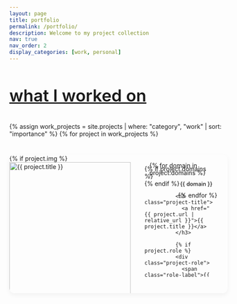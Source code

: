 ```yaml
---
layout: page
title: portfolio
permalink: /portfolio/
description: Welcome to my project collection
nav: true
nav_order: 2
display_categories: [work, personal]
---
```


<html lang="en">
<head>
  <meta charset="UTF-8">
  <meta name="viewport" content="width=device-width, initial-scale=1.0">
  <title>Portfolio</title>
  <style>
    /* Import elegant fonts */
    @import url('https://fonts.googleapis.com/css2?family=Playfair+Display:wght@400;500;600;700&family=Source+Sans+Pro:wght@300;400;600&display=swap');

    /* Base styling for projects page */
    .projects-wrapper {
      font-family: 'Source Sans Pro', var(--global-font-family), sans-serif;
      color: var(--global-text-color);
      max-width: 100%;
      margin: 0 auto;
    }

    /* Section styling */
    .project-section {
      margin-bottom: 4rem;
    }

    .section-title {
      font-family: 'Playfair Display', var(--global-serif-font-family), serif;
      font-size: 2.4rem;
      font-weight: 600;
      color: var(--global-theme-color);
      margin-bottom: 2rem;
      padding-bottom: 0.5rem;
      border-bottom: 1px solid var(--global-divider-color);
    }

    a .section-title {
      text-decoration: none;
    }

    /* Project card styling */
    .project-list {
      display: flex;
      flex-direction: column;
      gap: 2.5rem;
    }

    .project-card {
      background-color: var(--global-bg-color);
      border-radius: 12px;
      overflow: hidden;
      box-shadow: 0 4px 12px rgba(0, 0, 0, 0.05);
      transition: box-shadow 0.3s ease;
      height: 320px;  /* Fixed height for uniformity */
    }

    .project-card:hover {
      box-shadow: 0 10px 20px rgba(0, 0, 0, 0.08);
    }

    .project-content {
      display: flex;
      flex-direction: row;
      height: 100%;
    }

    /* Project image */
    .project-image {
      flex: 0 0 280px;
      width: 280px;
      height: 320px;
      overflow: hidden;
      position: relative;
    }

    .project-image img {
      width: 100%;
      height: 100%;
      object-fit: cover;
      object-position: center;
      display: block;
    }

    .no-image {
      background-color: var(--global-code-bg-color);
      height: 100%;
    }

    /* Project details */
    .project-details {
      flex: 1;
      padding: 1.5rem 2rem;
      display: flex;
      flex-direction: column;
      position: relative;
    }

    /* Domain tags in top right corner */
    .project-domains {
      position: absolute;
      top: 1rem;
      right: 1.5rem;
      display: flex;
      flex-direction: row;
      align-items: center;
      gap: 0.4rem;
      max-width: 70%;
      flex-wrap: wrap;
      justify-content: flex-end;
    }

    .domain-tag {
      display: inline-block;
      padding: 0.25rem 0.7rem;
      border-radius: 20px;
      font-size: 0.8rem;
      font-weight: 500;
      background-color: transparent;
      color: var(--global-theme-color);
      border: 1px solid var(--global-theme-color);
      white-space: nowrap;
    }

    .project-title {
      font-family: 'Playfair Display', var(--global-serif-font-family), serif;
      font-size: 1.7rem;
      font-weight: 600;
      margin: 0 0 0.4rem 0; /* Reduced top margin */
      letter-spacing: -0.02em;
      padding-right: 6rem; /* Make space for domain tags */
    }

    .project-title a {
      color: var(--global-text-color);
      text-decoration: none;
      transition: color 0.2s ease;
    }

    .project-title a:hover {
      color: var(--global-theme-color);
    }

    /* Role styling - moved under title */
    .project-role {
      margin-bottom: 0.8rem;
    }

    .role-label {
      display: inline-block;
      padding: 0.25rem 0.7rem;
      border-radius: 20px;
      font-size: 0.8rem;
      font-weight: 500;
      background-color: transparent;
      color: var(--global-theme-color);
      border: 1px solid var(--global-theme-color);
      white-space: nowrap;
    }

    .project-description {
      font-size: 1rem;
      line-height: 1.6;
      margin-bottom: 1rem;
      color: var(--global-text-color-light);
      overflow: hidden;
      display: -webkit-box;
      -webkit-line-clamp: 3;
      -webkit-box-orient: vertical;
    }

    /* Read More button - completely revised hover effect */
    .read-more-btn {
      display: inline-block;
      padding: 0.4rem 1rem;
      background-color: var(--global-theme-color);
      color: var(--global-bg-color);
      border-radius: 20px;
      font-size: 0.9rem;
      font-weight: 500;
      text-decoration: none;
      margin-bottom: 1rem;
      align-self: flex-start;
      position: relative;
      overflow: hidden;
      z-index: 1;
      transition: transform 0.3s ease;
    }

    .read-more-btn:before {
      content: '';
      position: absolute;
      top: 0;
      left: 0;
      width: 100%;
      height: 100%;
      background-color: rgba(0, 0, 0, 0.2);
      transform: scaleX(0);
      transform-origin: right;
      transition: transform 0.3s ease;
      z-index: -1;
    }

    .read-more-btn:hover {
      transform: translateY(-3px);
    }

    .read-more-btn:hover:before {
      transform: scaleX(1);
      transform-origin: left;
    }

    /* Take a peek button - same new hover effect */
    .take-peek-btn {
      display: inline-block;
      padding: 0.4rem 1rem;
      background-color: var(--global-theme-color);
      color: var(--global-bg-color);
      border-radius: 20px;
      font-size: 0.9rem;
      font-weight: 500;
      text-decoration: none;
      margin-bottom: 1rem;
      align-self: flex-start;
      position: relative;
      overflow: hidden;
      z-index: 1;
      transition: transform 0.3s ease;
    }

    .take-peek-btn:before {
      content: '';
      position: absolute;
      top: 0;
      left: 0;
      width: 100%;
      height: 100%;
      background-color: rgba(0, 0, 0, 0.2);
      transform: scaleX(0);
      transform-origin: right;
      transition: transform 0.3s ease;
      z-index: -1;
    }

    .take-peek-btn:hover {
      transform: translateY(-3px);
    }

    .take-peek-btn:hover:before {
      transform: scaleX(1);
      transform-origin: left;
    }

    /* Project metadata (technologies, links) */
    .project-meta {
      margin-top: auto;
      display: flex;
      flex-direction: column;
      gap: 0.8rem;
    }

    .project-tech {
      display: flex;
      flex-wrap: wrap;
      gap: 0.5rem;
    }

    .tech-tag {
      display: inline-block;
      padding: 0.25rem 0.7rem;
      border-radius: 20px;
      font-size: 0.8rem;
      font-weight: 500;
      background-color: transparent;
      color: var(--global-theme-color);
      border: 1px solid var(--global-theme-color);
      transition: transform 0.2s ease;
    }

    .tech-tag:hover {
      transform: translateY(-2px);
    }

    /* Project links */
    .project-links {
      position: absolute;
      bottom: 1.5rem;
      right: 1.5rem;
      display: flex;
      gap: 1rem;
    }

    .project-link {
      display: inline-flex;
      align-items: center;
      gap: 0.4rem;
      color: var(--global-text-color);
      text-decoration: none;
      font-weight: 500;
      font-size: 0.9rem;
      transition: color 0.2s ease;
    }

    .project-link:hover {
      color: var(--global-theme-color);
    }

    .project-link i {
      font-size: 1.1rem;
    }

    /* Media queries for responsiveness */
    @media (max-width: 900px) {
      .project-card {
        height: auto;
        min-height: 500px;
      }
      
      .project-content {
        flex-direction: column;
      }
      
      .project-image {
        flex: none;
        width: 100%;
        height: 220px;
      }
      
      .project-details {
        padding: 1.5rem;
        min-height: 280px;
      }
      
      .project-domains {
        position: relative;
        top: 0;
        right: 0;
        flex-direction: row;
        justify-content: flex-start;
        max-width: 100%;
        margin-bottom: 0.8rem;
      }
      
      .project-title {
        padding-right: 0;
        margin-top: 0.5rem;
      }
      
      .project-links {
        position: relative;
        bottom: 0;
        right: 0;
        margin-top: 1rem;
      }
    }
  </style>
</head>
<body>
  <div class="projects-wrapper">
    <!-- Work projects section with updated heading -->
    <section id="work" class="project-section">
      <a id="work" href=".#work">
        <h2 class="section-title">what I worked on</h2>
      </a>
      <div class="project-list">
        {% assign work_projects = site.projects | where: "category", "work" | sort: "importance" %}
        {% for project in work_projects %}
        <div class="project-card">
          <div class="project-content">
            <div class="project-image">
              {% if project.img %}
              <a href="{{ project.url | relative_url }}">
                <img src="{{ project.img | relative_url }}" alt="{{ project.title }}" />
              </a>
              {% else %}
              <a href="{{ project.url | relative_url }}">
                <div class="no-image"></div>
              </a>
              {% endif %}
            </div>
            <div class="project-details">
              {% if project.domains %}
              <div class="project-domains">
                {% for domain in project.domains %}
                <span class="domain-tag">{{ domain }}</span>
                {% endfor %}
              </div>
              {% endif %}
              
              <h3 class="project-title">
                <a href="{{ project.url | relative_url }}">{{ project.title }}</a>
              </h3>
              
              {% if project.role %}
              <div class="project-role">
                <span class="role-label">{{ project.role }}</span>
              </div>
              {% endif %}
              
              <div class="project-description">{{ project.description }}</div>
              
              <a href="{{ project.url | relative_url }}" class="read-more-btn">Read More</a>
              
              <div class="project-meta">
                {% if project.tech %}
                <div class="project-tech">
                  {% for tech in project.tech %}
                  <span class="tech-tag">{{ tech }}</span>
                  {% endfor %}
                </div>
                {% endif %}
              </div>
              
              <div class="project-links">
                {% if project.github %}
                <a href="{{ project.github }}" class="project-link" target="_blank" rel="noopener noreferrer">
                  <i class="fab fa-github"></i> GitHub
                </a>
                {% endif %}
                
                {% if project.kaggle %}
                <a href="{{ project.kaggle }}" class="project-link" target="_blank" rel="noopener noreferrer">
                  <i class="fab fa-kaggle"></i> Kaggle
                </a>
                {% endif %}
                
                {% if project.website %}
                <a href="{{ project.website }}" class="project-link" target="_blank" rel="noopener noreferrer">
                  <i class="fas fa-globe"></i> Website
                </a>
                {% endif %}
              </div>
            </div>
          </div>
        </div>
        {% endfor %}
      </div>
    </section>

    <!-- Personal projects section with updated heading -->
    <section id="personal" class="project-section">
      <a id="personal" href=".#personal">
        <h2 class="section-title">personal / fun / experimental</h2>
      </a>
      <div class="project-list">
        {% assign personal_projects = site.projects | where: "category", "personal" | sort: "importance" %}
        {% for project in personal_projects %}
        <div class="project-card">
          <div class="project-content">
            <div class="project-image">
              {% if project.img %}
              <!-- Link image to GitHub/Kaggle for personal projects -->
              <a href="{% if project.github %}{{ project.github }}{% elsif project.kaggle %}{{ project.kaggle }}{% else %}{{ project.url | relative_url }}{% endif %}" {% if project.github or project.kaggle %}target="_blank" rel="noopener noreferrer"{% endif %}>
                <img src="{{ project.img | relative_url }}" alt="{{ project.title }}" />
              </a>
              {% else %}
              <a href="{% if project.github %}{{ project.github }}{% elsif project.kaggle %}{{ project.kaggle }}{% else %}{{ project.url | relative_url }}{% endif %}" {% if project.github or project.kaggle %}target="_blank" rel="noopener noreferrer"{% endif %}>
                <div class="no-image"></div>
              </a>
              {% endif %}
            </div>
            <div class="project-details">
              {% if project.domains %}
              <div class="project-domains">
                {% for domain in project.domains %}
                <span class="domain-tag">{{ domain }}</span>
                {% endfor %}
              </div>
              {% endif %}
              
              <h3 class="project-title">
                <!-- Link title to GitHub/Kaggle for personal projects -->
                <a href="{% if project.github %}{{ project.github }}{% elsif project.kaggle %}{{ project.kaggle }}{% else %}{{ project.url | relative_url }}{% endif %}" {% if project.github or project.kaggle %}target="_blank" rel="noopener noreferrer"{% endif %}>{{ project.title }}</a>
              </h3>
              
              {% if project.role %}
              <div class="project-role">
                <span class="role-label">{{ project.role }}</span>
              </div>
              {% endif %}
              
              <div class="project-description">{{ project.description }}</div>
              
              <!-- Two buttons for personal projects -->
              {% if project.url %}
              <a href="{{ project.url | relative_url }}" class="read-more-btn">Read More</a>
              {% endif %}
              
              {% if project.github or project.kaggle or project.website %}
              <a href="{% if project.github %}{{ project.github }}{% elsif project.kaggle %}{{ project.kaggle }}{% else %}{{ project.website }}{% endif %}" class="take-peek-btn" target="_blank" rel="noopener noreferrer">Take a Peek</a>
              {% endif %}
              
              <div class="project-meta">
                {% if project.tech %}
                <div class="project-tech">
                  {% for tech in project.tech %}
                  <span class="tech-tag">{{ tech }}</span>
                  {% endfor %}
                </div>
                {% endif %}
              </div>
              
              <div class="project-links">
                {% if project.github %}
                <a href="{{ project.github }}" class="project-link" target="_blank" rel="noopener noreferrer">
                  <i class="fab fa-github"></i> GitHub
                </a>
                {% endif %}
                
                {% if project.kaggle %}
                <a href="{{ project.kaggle }}" class="project-link" target="_blank" rel="noopener noreferrer">
                  <i class="fab fa-kaggle"></i> Kaggle
                </a>
                {% endif %}
                
                {% if project.website %}
                <a href="{{ project.website }}" class="project-link" target="_blank" rel="noopener noreferrer">
                  <i class="fas fa-globe"></i> Website
                </a>
                {% endif %}
              </div>
            </div>
          </div>
        </div>
        {% endfor %}
      </div>
    </section>
  </div>
</body>
</html>